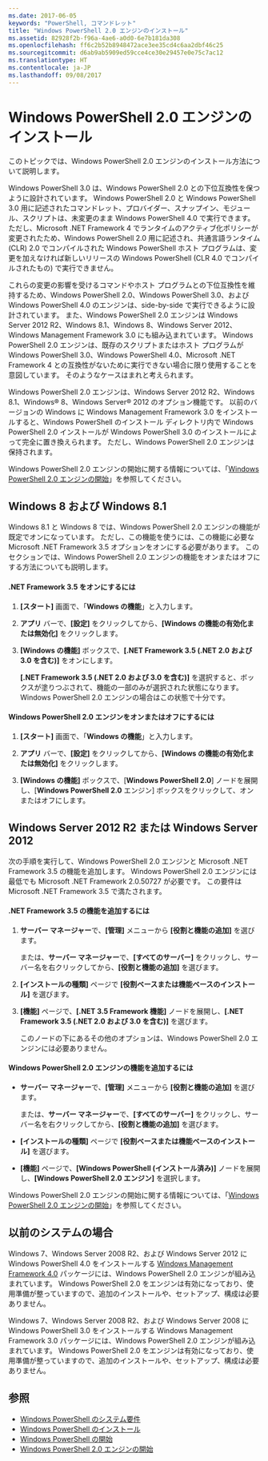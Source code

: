 ```yaml
---
ms.date: 2017-06-05
keywords: "PowerShell, コマンドレット"
title: "Windows PowerShell 2.0 エンジンのインストール"
ms.assetid: 82928f2b-f96a-4ae6-a0d0-6e7b181da308
ms.openlocfilehash: ff6c2b52b8948472ace3ee35cd4c6aa2dbf46c25
ms.sourcegitcommit: d6ab9ab5909ed59cce4ce30e29457e0e75c7ac12
ms.translationtype: HT
ms.contentlocale: ja-JP
ms.lasthandoff: 09/08/2017
---
```

# <a name="installing-the-windows-powershell-20-engine"></a>Windows PowerShell 2.0 エンジンのインストール
このトピックでは、Windows PowerShell 2.0 エンジンのインストール方法について説明します。

Windows PowerShell 3.0 は、Windows PowerShell 2.0 との下位互換性を保つように設計されています。 Windows PowerShell 2.0 と Windows PowerShell 3.0 用に記述されたコマンドレット、プロバイダー、スナップイン、モジュール、スクリプトは、未変更のまま Windows PowerShell 4.0 で実行できます。 ただし、Microsoft .NET Framework 4 でランタイムのアクティブ化ポリシーが変更されたため、Windows PowerShell 2.0 用に記述され、共通言語ランタイム (CLR) 2.0 でコンパイルされた Windows PowerShell ホスト プログラムは、変更を加えなければ新しいリリースの Windows PowerShell (CLR 4.0 でコンパイルされたもの) で実行できません。

これらの変更の影響を受けるコマンドやホスト プログラムとの下位互換性を維持するため、Windows PowerShell 2.0、Windows PowerShell 3.0、および Windows PowerShell 4.0 のエンジンは、side-by-side で実行できるように設計されています。 また、Windows PowerShell 2.0 エンジンは Windows Server 2012 R2、Windows 8.1、Windows 8、Windows Server 2012、Windows Management Framework 3.0 にも組み込まれています。 Windows PowerShell 2.0 エンジンは、既存のスクリプトまたはホスト プログラムが Windows PowerShell 3.0、Windows PowerShell 4.0、Microsoft .NET Framework 4 との互換性がないために実行できない場合に限り使用することを意図しています。 そのようなケースはまれと考えられます。

Windows PowerShell 2.0 エンジンは、Windows Server 2012 R2、Windows 8.1、Windows® 8、Windows Server® 2012 のオプション機能です。 以前のバージョンの Windows に Windows Management Framework 3.0 をインストールすると、Windows PowerShell のインストール ディレクトリ内で Windows PowerShell 2.0 インストールが Windows PowerShell 3.0 のインストールによって完全に置き換えられます。 ただし、Windows PowerShell 2.0 エンジンは保持されます。

Windows PowerShell 2.0 エンジンの開始に関する情報については、「[Windows PowerShell 2.0 エンジンの開始](Starting-the-Windows-PowerShell-2.0-Engine.md)」を参照してください。

## <a name="on-windows-81-and-windows-8"></a>Windows 8 および Windows 8.1
Windows 8.1 と Windows 8 では、Windows PowerShell 2.0 エンジンの機能が既定でオンになっています。 ただし、この機能を使うには、この機能に必要な Microsoft .NET Framework 3.5 オプションをオンにする必要があります。 このセクションでは、Windows PowerShell 2.0 エンジンの機能をオンまたはオフにする方法についても説明します。

#### <a name="to-turn-on-net-framework-35"></a>.NET Framework 3.5 をオンにするには

1. **[スタート]** 画面で、「**Windows の機能**」と入力します。

2. **アプリ** バーで、**[設定]** をクリックしてから、**[Windows の機能の有効化または無効化]** をクリックします。

3. **[Windows の機能]** ボックスで、**[.NET Framework 3.5 (.NET 2.0 および 3.0 を含む)]** をオンにします。

    **[.NET Framework 3.5 (.NET 2.0 および 3.0 を含む)]** を選択すると、ボックスが塗りつぶされて、機能の一部のみが選択された状態になります。 Windows PowerShell 2.0 エンジンの場合はこの状態で十分です。

#### <a name="to-turn-the-windows-powershell-20-engine-on-and-off"></a>Windows PowerShell 2.0 エンジンをオンまたはオフにするには

1. **[スタート]** 画面で、「**Windows の機能**」と入力します。

2. **アプリ** バーで、**[設定]** をクリックしてから、**[Windows の機能の有効化または無効化]** をクリックします。

3. **[Windows の機能]** ボックスで、[**Windows PowerShell 2.0**] ノードを展開し、[**Windows PowerShell 2.0** エンジン] ボックスをクリックして、オンまたはオフにします。

## <a name="on-windows-server-2012-r2-and-windows-server-2012"></a>Windows Server 2012 R2 または Windows Server 2012
次の手順を実行して、Windows PowerShell 2.0 エンジンと Microsoft .NET Framework 3.5 の機能を追加します。 Windows PowerShell 2.0 エンジンには最低でも Microsoft .NET Framework 2.0.50727 が必要です。 この要件は Microsoft .NET Framework 3.5 で満たされます。

#### <a name="to-add-the-net-framework-35-feature"></a>.NET Framework 3.5 の機能を追加するには

1. **サーバー マネージャー**で、**[管理]** メニューから **[役割と機能の追加]** を選びます。

    または、**サーバー マネージャー**で、**[すべてのサーバー]** をクリックし、サーバー名を右クリックしてから、**[役割と機能の追加]** を選びます。

2. **[インストールの種類]** ページで **[役割ベースまたは機能ベースのインストール]** を選びます。

3. **[機能]** ページで、**[.NET 3.5 Framework 機能]** ノードを展開し、**[.NET Framework 3.5 (.NET 2.0 および 3.0 を含む)]** を選びます。

    このノードの下にあるその他のオプションは、Windows PowerShell 2.0 エンジンには必要ありません。

#### <a name="to-add-the-windows-powershell-20-engine-feature"></a>Windows PowerShell 2.0 エンジンの機能を追加するには

- **サーバー マネージャー**で、**[管理]** メニューから **[役割と機能の追加]** を選びます。

    または、**サーバー マネージャー**で、**[すべてのサーバー]** をクリックし、サーバー名を右クリックしてから、**[役割と機能の追加]** を選びます。

- **[インストールの種類]** ページで **[役割ベースまたは機能ベースのインストール]** を選びます。

- **[機能]** ページで、**[Windows PowerShell (インストール済み)]** ノードを展開し、**[Windows PowerShell 2.0 エンジン]** を選択します。

Windows PowerShell 2.0 エンジンの開始に関する情報については、「[Windows PowerShell 2.0 エンジンの開始](Starting-the-Windows-PowerShell-2.0-Engine.md)」を参照してください。

## <a name="on-earlier-systems"></a>以前のシステムの場合
Windows 7、Windows Server 2008 R2、および Windows Server 2012 に Windows PowerShell 4.0 をインストールする [Windows Management Framework 4.0](http://go.microsoft.com/fwlink/?LinkID=293881) パッケージには、Windows PowerShell 2.0 エンジンが組み込まれています。 Windows PowerShell 2.0 をエンジンは有効になっており、使用準備が整っていますので、追加のインストールや、セットアップ、構成は必要ありません。

Windows 7、Windows Server 2008 R2、および Windows Server 2008 に Windows PowerShell 3.0 をインストールする Windows Management Framework 3.0 パッケージには、Windows PowerShell 2.0 エンジンが組み込まれています。 Windows PowerShell 2.0 をエンジンは有効になっており、使用準備が整っていますので、追加のインストールや、セットアップ、構成は必要ありません。

## <a name="see-also"></a>参照
- [Windows PowerShell のシステム要件](Windows-PowerShell-System-Requirements.md)
- [Windows PowerShell のインストール](Installing-Windows-PowerShell.md)
- [Windows PowerShell の開始](https://technet.microsoft.com/en-us/library/8ec8c2d7-8e7c-4722-a3d2-498fe5739a8e)
- [Windows PowerShell 2.0 エンジンの開始](Starting-the-Windows-PowerShell-2.0-Engine.md)

